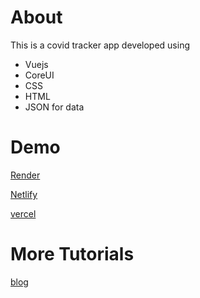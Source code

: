 # About 
This is a covid tracker app developed using

* Vuejs
* CoreUI
* CSS
* HTML
* JSON for data

# Demo
[Render](https://covidlive-india.onrender.com/)

[Netlify](https://covidlive-india.netlify.app/)

[vercel](https://covidlive.vercel.app/#/dashboard/)

# More Tutorials

[blog](https://developermblog.wordpress.com/)

